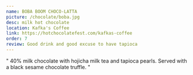 ```yaml
---
name: BOBA BOOM CHOCO-LATTA
picture: /chocolate/boba.jpg
desc: milk hot chocolate
location: Kafka's Coffee
link: https://hotchocolatefest.com/kafkas-coffee
order: 7
review: Good drink and good excuse to have tapioca
---
```


"
40% milk chocolate with hojicha milk tea and tapioca pearls. Served with a black sesame chocolate truffle.
"
